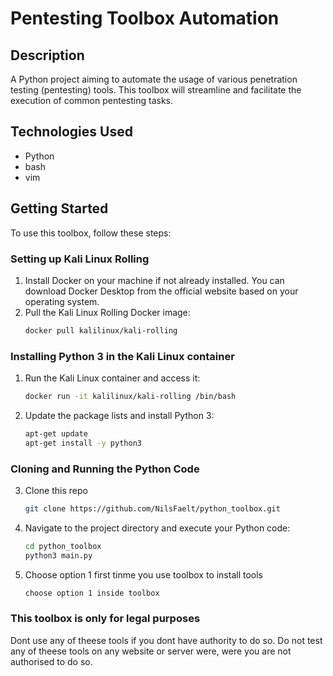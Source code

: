 # Pentesting Toolbox Automation

## Description
A Python project aiming to automate the usage of various penetration testing (pentesting) tools. This toolbox will streamline and facilitate the execution of common pentesting tasks.

## Technologies Used
- Python
- bash
- vim

## Getting Started
To use this toolbox, follow these steps:

### Setting up Kali Linux Rolling
1. Install Docker on your machine if not already installed. You can download Docker Desktop from the official website based on your operating system.
2. Pull the Kali Linux Rolling Docker image:
    ```bash
    docker pull kalilinux/kali-rolling
    ```

### Installing Python 3 in the Kali Linux container
1. Run the Kali Linux container and access it:
    ```bash
    docker run -it kalilinux/kali-rolling /bin/bash
    ```
2. Update the package lists and install Python 3:
    ```bash
    apt-get update
    apt-get install -y python3
    ```

### Cloning and Running the Python Code
3. Clone this repo
    ```bash
    git clone https://github.com/NilsFaelt/python_toolbox.git
    ```
4. Navigate to the project directory and execute your Python code:
    ```bash
    cd python_toolbox
    python3 main.py
    ```
5. Choose option 1 first tinme you use toolbox to install tools
    ```bash
    choose option 1 inside toolbox
    ```

### This toolbox is only for legal purposes
  Dont use any of theese tools if you dont have authority to do so.
  Do not test any of theese tools on any website or server were, were you are not authorised to do so.
